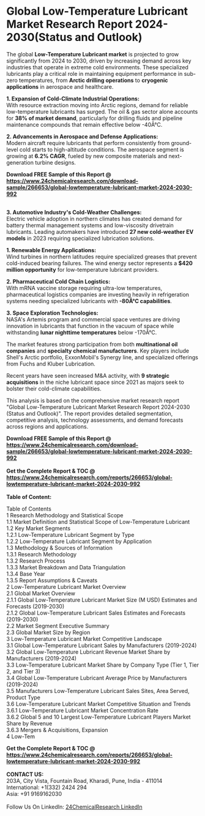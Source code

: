 <h1>Global Low-Temperature Lubricant Market Research Report 2024-2030(Status and Outlook)</h1><p>The global <strong>Low-Temperature Lubricant market</strong> is projected to grow significantly from 2024 to 2030, driven by increasing demand across key industries that operate in extreme cold environments. These specialized lubricants play a critical role in maintaining equipment performance in sub-zero temperatures, from <strong>Arctic drilling operations</strong> to <strong>cryogenic applications</strong> in aerospace and healthcare.</p><p><strong>1. Expansion of Cold-Climate Industrial Operations:</strong><br>
With resource extraction moving into Arctic regions, demand for reliable low-temperature lubricants has surged. The oil &amp; gas sector alone accounts for <strong>38% of market demand</strong>, particularly for drilling fluids and pipeline maintenance compounds that remain effective below -40Â°C.</p><p><strong>2. Advancements in Aerospace and Defense Applications:</strong><br>
Modern aircraft require lubricants that perform consistently from ground-level cold starts to high-altitude conditions. The aerospace segment is growing at <strong>6.2% CAGR</strong>, fueled by new composite materials and next-generation turbine designs.</p><div><b>Download FREE Sample of this Report @ 
            <a href="https://www.24chemicalresearch.com/download-sample/266653/global-lowtemperature-lubricant-market-2024-2030-992">
            https://www.24chemicalresearch.com/download-sample/266653/global-lowtemperature-lubricant-market-2024-2030-992</a></b></div><br><p><strong>3. Automotive Industry's Cold-Weather Challenges:</strong><br>
Electric vehicle adoption in northern climates has created demand for battery thermal management systems and low-viscosity drivetrain lubricants. Leading automakers have introduced <strong>27 new cold-weather EV models</strong> in 2023 requiring specialized lubrication solutions.</p><p><strong>1. Renewable Energy Applications:</strong><br>
Wind turbines in northern latitudes require specialized greases that prevent cold-induced bearing failures. The wind energy sector represents a <strong>$420 million opportunity</strong> for low-temperature lubricant providers.</p><p><strong>2. Pharmaceutical Cold Chain Logistics:</strong><br>
With mRNA vaccine storage requiring ultra-low temperatures, pharmaceutical logistics companies are investing heavily in refrigeration systems needing specialized lubricants with <strong>-80Â°C capabilities</strong>.</p><p><strong>3. Space Exploration Technologies:</strong><br>
NASA's Artemis program and commercial space ventures are driving innovation in lubricants that function in the vacuum of space while withstanding <strong>lunar nighttime temperatures</strong> below -170Â°C.</p><p>The market features strong participation from both <strong>multinational oil companies</strong> and <strong>specialty chemical manufacturers</strong>. Key players include Shell's Arctic portfolio, ExxonMobil's Synergy line, and specialized offerings from Fuchs and Kluber Lubrication.</p><p>Recent years have seen increased M&amp;A activity, with <strong>9 strategic acquisitions</strong> in the niche lubricant space since 2021 as majors seek to bolster their cold-climate capabilities.</p><p>This analysis is based on the comprehensive market research report "Global Low-Temperature Lubricant Market Research Report 2024-2030 (Status and Outlook)". The report provides detailed segmentation, competitive analysis, technology assessments, and demand forecasts across regions and applications.</p><div><b>Download FREE Sample of this Report @ 
            <a href="https://www.24chemicalresearch.com/download-sample/266653/global-lowtemperature-lubricant-market-2024-2030-992">
            https://www.24chemicalresearch.com/download-sample/266653/global-lowtemperature-lubricant-market-2024-2030-992</a></b></div><br><div><b>Get the Complete Report & TOC @ 
            <a href="https://www.24chemicalresearch.com/reports/266653/global-lowtemperature-lubricant-market-2024-2030-992">
            https://www.24chemicalresearch.com/reports/266653/global-lowtemperature-lubricant-market-2024-2030-992</a></b></div><br>
            <b>Table of Content:</b><p>Table of Contents<br />
1 Research Methodology and Statistical Scope<br />
1.1 Market Definition and Statistical Scope of Low-Temperature Lubricant<br />
1.2 Key Market Segments<br />
1.2.1 Low-Temperature Lubricant Segment by Type<br />
1.2.2 Low-Temperature Lubricant Segment by Application<br />
1.3 Methodology & Sources of Information<br />
1.3.1 Research Methodology<br />
1.3.2 Research Process<br />
1.3.3 Market Breakdown and Data Triangulation<br />
1.3.4 Base Year<br />
1.3.5 Report Assumptions & Caveats<br />
2 Low-Temperature Lubricant Market Overview<br />
2.1 Global Market Overview<br />
2.1.1 Global Low-Temperature Lubricant Market Size (M USD) Estimates and Forecasts (2019-2030)<br />
2.1.2 Global Low-Temperature Lubricant Sales Estimates and Forecasts (2019-2030)<br />
2.2 Market Segment Executive Summary<br />
2.3 Global Market Size by Region<br />
3 Low-Temperature Lubricant Market Competitive Landscape<br />
3.1 Global Low-Temperature Lubricant Sales by Manufacturers (2019-2024)<br />
3.2 Global Low-Temperature Lubricant Revenue Market Share by Manufacturers (2019-2024)<br />
3.3 Low-Temperature Lubricant Market Share by Company Type (Tier 1, Tier 2, and Tier 3)<br />
3.4 Global Low-Temperature Lubricant Average Price by Manufacturers (2019-2024)<br />
3.5 Manufacturers Low-Temperature Lubricant Sales Sites, Area Served, Product Type<br />
3.6 Low-Temperature Lubricant Market Competitive Situation and Trends<br />
3.6.1 Low-Temperature Lubricant Market Concentration Rate<br />
3.6.2 Global 5 and 10 Largest Low-Temperature Lubricant Players Market Share by Revenue<br />
3.6.3 Mergers & Acquisitions, Expansion<br />
4 Low-Tem</p><div><b>Get the Complete Report & TOC @ 
            <a href="https://www.24chemicalresearch.com/reports/266653/global-lowtemperature-lubricant-market-2024-2030-992">
            https://www.24chemicalresearch.com/reports/266653/global-lowtemperature-lubricant-market-2024-2030-992</a></b></div><br><b>CONTACT US:</b><br>
            203A, City Vista, Fountain Road, Kharadi, Pune, India - 411014<br>
            International: +1(332) 2424 294<br>
            Asia: +91 9169162030 <br><br>
            Follow Us On LinkedIn: <a href="https://www.linkedin.com/company/24chemicalresearch/">24ChemicalResearch LinkedIn</a>